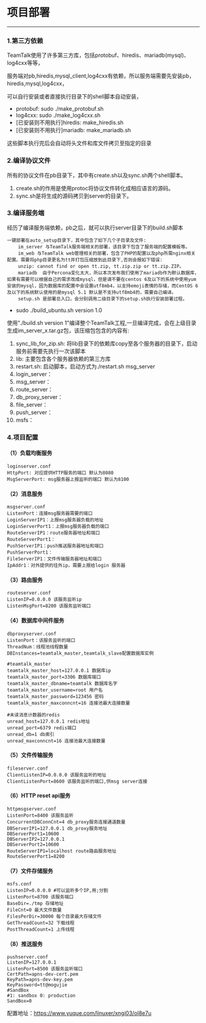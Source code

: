 # 项目部署

---

### 1.第三方依赖

TeamTalk使用了许多第三方库，包括protobuf、hiredis、mariadb(mysql)、log4cxx等等，

服务端对pb,hiredis,mysql_client,log4cxx有依赖，所以服务端需要先安装pb，hiredis,mysql,log4cxx，

可以自行安装或者直接执行目录下的shell脚本自动安装，

- protobuf: sudo ./make_protobuf.sh
- log4cxx: sudo ./make_log4cxx.sh
- [已安装则不用执行]hiredis: make_hiredis.sh
- [已安装则不用执行]mariadb: make_mariadb.sh

这些脚本执行完后会自动将头文件和库文件拷贝至指定的目录

### 2.编译协议文件

所有的协议文件在pb目录下，其中有create.sh以及sync.sh两个shell脚本。

1. create.sh的作用是使用protoc将协议文件转化成相应语言的源码。
2. sync.sh是将生成的源码拷贝到server的目录下。

### 3.编译服务端

经历了编译服务端依赖，pb之后，就可以执行server目录下的build.sh脚本

	一键部署在auto_setup目录下，其中包含了如下几个子目录及文件:
		im_server 与TeamTalk服务端相关的部署，该目录下包含了服务端的配置模板等。
		im_web 与TeamTalk web管理相关的部署，包含了PHP的配置以及php所需nginx相关配置。需要将php目录更名为tt并打包压缩放到此目录下,否则会报如下错误:
		unzip: cannot find or open tt.zip, tt.zip.zip or tt.zip.ZIP。
		mariadb  由于Percona变化太大，所以本次发布我们使用了mariadb作为默认数据库，如果有需要可以根据自己的需求改成mysql，但是请不要在centos 6及以下的系统中使用yum安装的mysql，因为数据库的配置中会设置utf8mb4，以支持emoji表情的存储，而CentOS 6及以下的系统默认使用的是mysql 5.1 默认是不支持utf8mb4的，需要自己编译。
		setup.sh 是部署总入口，会分别调用二级目录下的setup.sh执行安装部署过程。

- sudo ./build_ubuntu.sh version 1.0


使用"./build.sh version 1"编译整个TeamTalk工程,一旦编译完成，会在上级目录生成im_server_x.tar.gz包，该压缩包包含的内容有:

1. sync_lib_for_zip.sh: 将lib目录下的依赖库copy至各个服务器的目录下，启动服务前需要先执行一次该脚本
2. lib: 主要包含各个服务器依赖的第三方库
3. restart.sh: 启动脚本，启动方式为./restart.sh msg_server
4. login_server：
5. msg_server：
6. route_server：
7. db_proxy_server：
8. file_server：
9. push_server：
10. msfs：

### 4.项目配置

#### （1）负载均衡服务

```
loginserver.conf
HttpPort: 对应提供HTTP服务的端口 默认为8080
MsgServerPort: msg服务器上报监听的端口 默认为8100
```

#### （2）消息服务

```
msgserver.conf
ListenPort：连接msg服务器需要的端口
LoginServerIP1：上报msg服务器负载的地址
LoginServerPort1：上报msg服务器负载的端口
RouteServerIP1：route服务器地址和端口
RouteServerPort1：
PushServerIP1：push推送服务器地址和端口
PushServerPort1：
FileServerIP1：文件传输服务器地址和端口
IpAddr1：对外提供的往外ip，需要上报给login 服务器
```

#### （3）路由服务

```
routeserver.conf
ListenIP=0.0.0.0 该服务监听ip
ListenMsgPort=8200 该服务监听端口
```

#### （4）数据库中间件服务

```
dbproxyserver.conf
ListenPort：该服务监听的端口
ThreadNum：线程池线程数量
DBInstances=teamtalk_master,teamtalk_slave配置数据库实例

#teamtalk_master
teamtalk_master_host=127.0.0.1 数据库ip
teamtalk_master_port=3306 数据库端口
teamtalk_master_dbname=teamtalk 数据库名字
teamtalk_master_username=root 用户名
teamtalk_master_password=123456 密码
teamtalk_master_maxconncnt=16 连接池最大连接数量

#未读消息计数器的redis
unread_host=127.0.0.1 redis地址
unread_port=6379 redis端口
unread_db=1 db索引
unread_maxconncnt=16 连接池最大连接数量
```

#### （5）文件传输服务

```
fileserver.conf
ClientListenIP=0.0.0.0 该服务监听的地址
ClientListenPort=8600 该服务监听的端口,供msg server连接
```

#### （6）HTTP reset api服务

```
httpmsgserver.conf
ListenPort=8400 该服务监听
ConcurrentDBConnCnt=4 db_proxy服务连接通道数量
DBServerIP1=127.0.0.1 db_proxy服务地址
DBServerPort1=10600
DBServerIP2=127.0.0.1
DBServerPort2=10600
RouteServerIP1=localhost route路由服务地址
RouteServerPort1=8200
```

#### （7）文件存储服务

```
msfs.conf
ListenIP=0.0.0.0 #可以监听多个IP,用;分割
ListenPort=8700 该服务端口
BaseDir=./tmp 存储地址
FileCnt=0 最大文件数量
FilesPerDir=30000 每个目录最大存储文件
GetThreadCount=32 下载线程
PostThreadCount=1 上传线程
```

#### （8）推送服务

```
pushserver.conf
ListenIP=127.0.0.1
ListenPort=8500 该服务监听端口
CertPath=apns-dev-cert.pem
KeyPath=apns-dev-key.pem
KeyPassword=tt@mogujie
#SandBox
#1: sandbox 0: production
SandBox=0
```

配置地址：https://www.yuque.com/linuxer/xngi03/ol8e7u